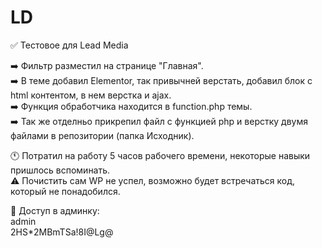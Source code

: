 # LD
✅ Тестовое для Lead Media

➡️ Фильтр разместил на странице "Главная". <br>
➡️ В теме добавил Elementor, так привычней верстать, добавил блок с html контентом, в нем верстка и ajax. <br>
➡️ Функция обработчика находится в function.php темы. <br>
➡️ Так же отделньо прикрепил файл с функцией php и верстку двумя файлами в репозитории (папка Исходник). <br>

🕚 Потратил на работу 5 часов рабочего времени, некоторые навыки пришлось вспоминать. <br> 
⚠️ Почистить сам WP не успел, возможно будет встречаться код, который не понадобился. <br> 

🔐 Доступ в админку: <br> 
admin <br> 
2HS*2MBmTSa!8I@Lg@
